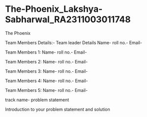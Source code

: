 # The-Phoenix_Lakshya-Sabharwal_RA2311003011748
The Phoenix

Team Members Details:-
Team leader Details
Name-
roll no.- 
Email-

Team Members 1:
Name-
roll no.-
Email-

Team Members 2:
Name-
roll no.-
Email-

Team Members 3:
Name-
roll no.-
Email-

Team Members 4:
Name-
roll no.-
Email-

Team Members 5:
Name-
roll no.-
Email-


track name- 
problem statement

Introduction to your problem statement and solution
